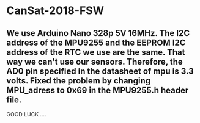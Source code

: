 # CanSat-2018-FSW
We use Arduino Nano 328p 5V 16MHz.
The I2C address of the MPU9255 and the EEPROM I2C address of the RTC we use are the same.
That way we can't use our sensors.
Therefore, the AD0 pin specified in the datasheet of mpu is 3.3 volts.
Fixed the problem by changing MPU_adress  to 0x69 in the MPU9255.h header file.
---------------------------------------------------------------------------------------
GOOD LUCK ....
